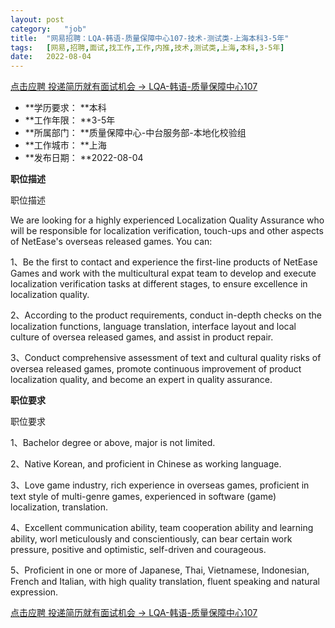 ```yaml
---
layout:	post
category:	"job"
title:	"网易招聘：LQA-韩语-质量保障中心107-技术-测试类-上海本科3-5年"
tags:	[网易,招聘,面试,找工作,工作,内推,技术,测试类,上海,本科,3-5年]
date:	2022-08-04
---
```


[点击应聘 投递简历就有面试机会 ->  LQA-韩语-质量保障中心107](http://mobile.bole.netease.com/bole/boleDetail?id=42096&employeeId=346f03c3cda5f04c&key=all)



- **学历要求： **本科
- **工作年限： **3-5年
- **所属部门： **质量保障中心-中台服务部-本地化校验组
- **工作城市： **上海
- **发布日期： **2022-08-04



**职位描述**

职位描述

We are looking for a highly experienced Localization Quality Assurance who will be responsible for localization verification, touch-ups and other aspects of NetEase's overseas released games. You can:

1、Be the first to contact and experience the first-line products of NetEase Games and work with the multicultural expat team to develop and execute localization verification tasks at different stages, to ensure excellence in localization quality.

2、According to the product requirements, conduct in-depth checks on the localization functions, language translation, interface layout and local culture of oversea released games, and assist in product repair.

3、Conduct comprehensive assessment of text and cultural quality risks of oversea released games, promote continuous improvement of product localization quality, and become an expert in quality assurance.





**职位要求**

职位要求

1、Bachelor degree or above, major is not limited.

2、Native Korean, and proficient in Chinese as working language.

3、Love game industry, rich experience in overseas games, proficient in text style of multi-genre games, experienced in software (game) localization, translation.

4、Excellent communication ability, team cooperation ability and learning ability, worl meticulously and conscientiously, can bear certain work pressure, positive and optimistic, self-driven and courageous.

5、Proficient in one or more of Japanese, Thai, Vietnamese, Indonesian, French and Italian, with high quality translation, fluent speaking and natural expression.



[点击应聘 投递简历就有面试机会 ->  LQA-韩语-质量保障中心107](http://mobile.bole.netease.com/bole/boleDetail?id=42096&employeeId=346f03c3cda5f04c&key=all)